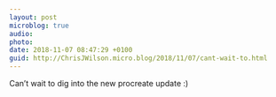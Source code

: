 ```yaml
---
layout: post
microblog: true
audio: 
photo: 
date: 2018-11-07 08:47:29 +0100
guid: http://ChrisJWilson.micro.blog/2018/11/07/cant-wait-to.html
---
```

Can’t wait to dig into the new procreate update :)

